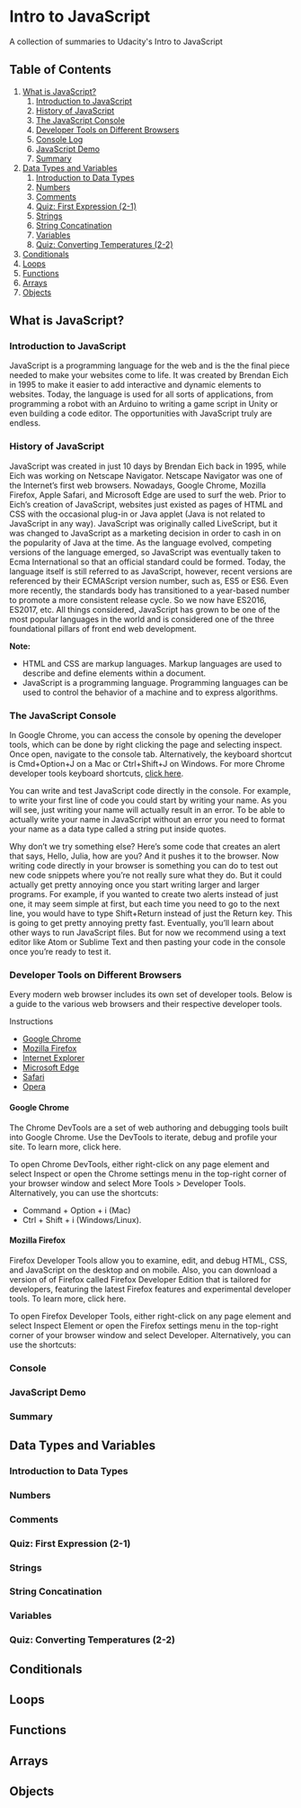 # Intro to JavaScript
A collection of summaries to Udacity's Intro to JavaScript

## Table of Contents
1. [What is JavaScript?](#what-is-javascript)
   1. [Introduction to JavaScript](#introduction-to-javascript)
   2. [History of JavaScript](#history-of-javascript)
   3. [The JavaScript Console](#the-javascript-console)
   4. [Developer Tools on Different Browsers](#developer-tools-on-different-browsers)
   5. [Console Log](#console-log)
   6. [JavaScript Demo](#javascript-demo)
   7. [Summary](#summary)
2. [Data Types and Variables](#data-types-and-variables)
   1. [Introduction to Data Types](#introduction-to-data-types)
   2. [Numbers](#numbers)
   3. [Comments](#comments)
   4. [Quiz: First Expression (2-1)](#quiz-first-expression-2-1)
   5. [Strings](#strings)
   6. [String Concatination](#string-concatination)
   7. [Variables](#variables)
   8. [Quiz: Converting Temperatures (2-2)](#quiz-converting-temperatures-2-2)
3. [Conditionals](#conditionals)
4. [Loops](#loops)
5. [Functions](#functions)
6. [Arrays](#arrays)
7. [Objects](#objects)

## What is JavaScript?
### Introduction to JavaScript
JavaScript is a programming language for the web and is the the final piece needed to make your websites come to life. It was created by Brendan Eich in 1995 to make it easier to add interactive and dynamic elements to websites. Today, the language is used for all sorts of applications, from programming a robot with an Arduino to writing a game script in Unity or even building a code editor. The opportunities with JavaScript truly are endless.

### History of JavaScript
JavaScript was created in just 10 days by Brendan Eich back in 1995, while Eich was working on Netscape Navigator. Netscape Navigator was one of the Internet’s first web browsers. Nowadays, Google Chrome, Mozilla Firefox, Apple Safari, and Microsoft Edge are used to surf the web. Prior to Eich’s creation of JavaScript, websites just existed as pages of HTML and CSS with the occasional plug-in or Java applet (Java is not related to JavaScript in any way). JavaScript was originally called LiveScript, but it was changed to JavaScript as a marketing decision in order to cash in on the popularity of Java at the time. As the language evolved, competing versions of the language emerged, so JavaScript was eventually taken to Ecma International so that an official standard could be formed. Today, the language itself is still referred to as JavaScript, however, recent versions are referenced by their ECMAScript version number, such as, ES5 or ES6. Even more recently, the standards body has transitioned to a year-based number to promote a more consistent release cycle. So we now have ES2016, ES2017, etc. All things considered, JavaScript has grown to be one of the most popular languages in the world and is considered one of the three foundational pillars of front end web development.

**Note:**
- HTML and CSS are markup languages. Markup languages are used to describe and define elements within a document. 
- JavaScript is a programming language. Programming languages can be used to control the behavior of a machine and to express algorithms.

### The JavaScript Console

In Google Chrome, you can access the console by opening the developer tools, which can be done by right clicking the page and selecting inspect. Once open, navigate to the console tab. Alternatively, the keyboard shortcut is Cmd+Option+J on a Mac or Ctrl+Shift+J on Windows. For more Chrome developer tools keyboard shortcuts, [click here](https://developers.google.com/web/tools/chrome-devtools/shortcuts).

You can write and test JavaScript code directly in the console. For example, to write your first line of code you could start by writing your name. As you will see, just writing your name will actually result in an error. To be able to actually write your name in JavaScript without an error you need to format your name as a data type called a string put inside quotes. 

Why don’t we try something else? Here’s some code that creates an alert that says, Hello, Julia, how are you? And it pushes it to the browser. Now writing code directly in your browser is something you can do to test out new code snippets where you’re not really sure what they do. But it could actually get pretty annoying once you start writing larger and larger programs. For example, if you wanted to create two alerts instead of just one, it may seem simple at first, but each time you need to go to the next line, you would have to type Shift+Return instead of just the Return key. This is going to get pretty annoying pretty fast. Eventually, you’ll learn about other ways to run JavaScript files. But for now we recommend using a text editor like Atom or Sublime Text and then pasting your code in the console once you’re ready to test it.

### Developer Tools on Different Browsers
Every modern web browser includes its own set of developer tools. Below is a guide to the various web browsers and their respective developer tools.

Instructions
- [Google Chrome](#google-chrome)
- [Mozilla Firefox](#mozilla-firefox)
- [Internet Explorer](#internet-explorer)
- [Microsoft Edge](#microsoft-edge)
- [Safari](#safari)
- [Opera](#opera)

#### Google Chrome
The Chrome DevTools are a set of web authoring and debugging tools built into Google Chrome. Use the DevTools to iterate, debug and profile your site. To learn more, click here.

To open Chrome DevTools, either right-click on any page element and select Inspect or open the Chrome settings menu in the top-right corner of your browser window and select More Tools > Developer Tools. Alternatively, you can use the shortcuts:
- Command + Option + i (Mac)
- Ctrl + Shift + i (Windows/Linux).
#### Mozilla Firefox
Firefox Developer Tools allow you to examine, edit, and debug HTML, CSS, and JavaScript on the desktop and on mobile. Also, you can download a version of of Firefox called Firefox Developer Edition that is tailored for developers, featuring the latest Firefox features and experimental developer tools. To learn more, click here.

To open Firefox Developer Tools, either right-click on any page element and select Inspect Element or open the Firefox settings menu in the top-right corner of your browser window and select Developer. Alternatively, you can use the shortcuts:
### Console

### JavaScript Demo

### Summary

## Data Types and Variables
### Introduction to Data Types

### Numbers

### Comments

### Quiz: First Expression (2-1)

### Strings

### String Concatination

### Variables

### Quiz: Converting Temperatures (2-2)

## Conditionals
## Loops
## Functions
## Arrays
## Objects
